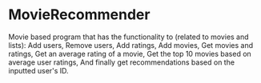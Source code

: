 # MovieRecommender

Movie based program that has the functionality to (related to movies and lists):
Add users, Remove users, Add ratings, Add movies, Get movies and ratings, Get an average rating of a movie, Get the top 10 movies
based on average user ratings, And finally get recommendations based on the inputted user's ID.
